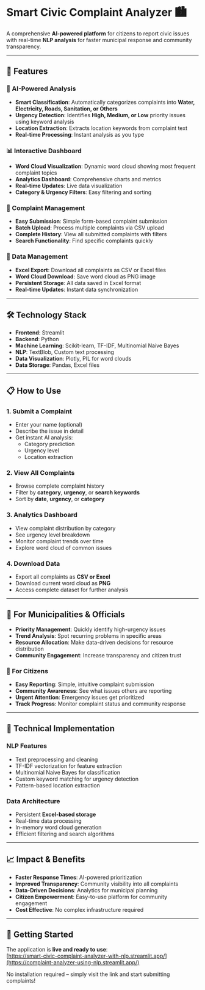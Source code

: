 # Smart Civic Complaint Analyzer 🏙️

A comprehensive **AI-powered platform** for citizens to report civic issues with real-time **NLP analysis** for faster municipal response and community transparency.

---

## 🚀 Features

### 🤖 AI-Powered Analysis
- **Smart Classification**: Automatically categorizes complaints into **Water, Electricity, Roads, Sanitation, or Others**  
- **Urgency Detection**: Identifies **High, Medium, or Low** priority issues using keyword analysis  
- **Location Extraction**: Extracts location keywords from complaint text  
- **Real-time Processing**: Instant analysis as you type  

### 📊 Interactive Dashboard
- **Word Cloud Visualization**: Dynamic word cloud showing most frequent complaint topics  
- **Analytics Dashboard**: Comprehensive charts and metrics  
- **Real-time Updates**: Live data visualization  
- **Category & Urgency Filters**: Easy filtering and sorting  

### 📝 Complaint Management
- **Easy Submission**: Simple form-based complaint submission  
- **Batch Upload**: Process multiple complaints via CSV upload  
- **Complete History**: View all submitted complaints with filters  
- **Search Functionality**: Find specific complaints quickly  

### 💾 Data Management
- **Excel Export**: Download all complaints as CSV or Excel files  
- **Word Cloud Download**: Save word cloud as PNG image  
- **Persistent Storage**: All data saved in Excel format  
- **Real-time Updates**: Instant data synchronization  

---

## 🛠️ Technology Stack
- **Frontend**: Streamlit  
- **Backend**: Python  
- **Machine Learning**: Scikit-learn, TF-IDF, Multinomial Naive Bayes  
- **NLP**: TextBlob, Custom text processing  
- **Data Visualization**: Plotly, PIL for word clouds  
- **Data Storage**: Pandas, Excel files  

---

## 📋 How to Use

### 1. Submit a Complaint
- Enter your name (optional)  
- Describe the issue in detail  
- Get instant AI analysis:  
  - Category prediction  
  - Urgency level  
  - Location extraction  

### 2. View All Complaints
- Browse complete complaint history  
- Filter by **category**, **urgency**, or **search keywords**  
- Sort by **date**, **urgency**, or **category**  

### 3. Analytics Dashboard
- View complaint distribution by category  
- See urgency level breakdown  
- Monitor complaint trends over time  
- Explore word cloud of common issues  

### 4. Download Data
- Export all complaints as **CSV or Excel**  
- Download current word cloud as **PNG**  
- Access complete dataset for further analysis  

---

## 🎯 For Municipalities & Officials
- **Priority Management**: Quickly identify high-urgency issues  
- **Trend Analysis**: Spot recurring problems in specific areas  
- **Resource Allocation**: Make data-driven decisions for resource distribution  
- **Community Engagement**: Increase transparency and citizen trust  

### 👥 For Citizens
- **Easy Reporting**: Simple, intuitive complaint submission  
- **Community Awareness**: See what issues others are reporting  
- **Urgent Attention**: Emergency issues get prioritized  
- **Track Progress**: Monitor complaint status and community response  

---

## 🔧 Technical Implementation

### NLP Features
- Text preprocessing and cleaning  
- TF-IDF vectorization for feature extraction  
- Multinomial Naive Bayes for classification  
- Custom keyword matching for urgency detection  
- Pattern-based location extraction  

### Data Architecture
- Persistent **Excel-based storage**  
- Real-time data processing  
- In-memory word cloud generation  
- Efficient filtering and search algorithms  

---

## 📈 Impact & Benefits
- **Faster Response Times**: AI-powered prioritization  
- **Improved Transparency**: Community visibility into all complaints  
- **Data-Driven Decisions**: Analytics for municipal planning  
- **Citizen Empowerment**: Easy-to-use platform for community engagement  
- **Cost Effective**: No complex infrastructure required  

---

## 🚀 Getting Started
The application is **live and ready to use**:  
[https://smart-civic-complaint-analyzer-with-nlp.streamlit.app/](https://complaint-analyzer-using-nlp.streamlit.app/)  

No installation required – simply visit the link and start submitting complaints!
